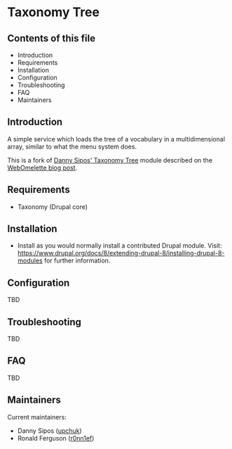 # Taxonomy Tree

## Contents of this file
* Introduction
* Requirements
* Installation
* Configuration
* Troubleshooting
* FAQ
* Maintainers

## Introduction

A simple service which loads the tree of a vocabulary in a multidimensional array, similar to what the menu system does.

This is a fork of [Danny Sipos' Taxonomy Tree](https://github.com/upchuk/taxonomy_tree) module described on the
[WebOmelette blog post](https://www.webomelette.com/loading-taxonomy-terms-tree-drupal-8).

## Requirements
* Taxonomy (Drupal core)

## Installation

* Install as you would normally install a contributed Drupal module. Visit:
    https://www.drupal.org/docs/8/extending-drupal-8/installing-drupal-8-modules
    for further information.

## Configuration

TBD

## Troubleshooting

TBD

## FAQ

TBD

## Maintainers

Current maintainers:
* Danny Sipos ([upchuk](https://www.drupal.org/u/upchuk))
* Ronald Ferguson ([r0nn1ef](https://www.drupal.org/user/290065))